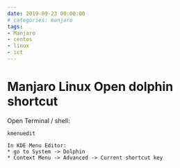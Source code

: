 ```yaml
--- 
date: 2019-09-23 00:00:00
# categories: manjaro
tags: 
- Manjaro
- centos 
- linux
- ict
---
```

# Manjaro Linux Open dolphin shortcut

Open Terminal / shell:

    kmenuedit

    In KDE Menu Editor:
    * go to System -> Dolphin
    * Context Menu -> Advanced -> Current shortcut key